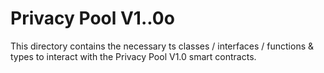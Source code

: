 # Privacy Pool V1..0o

This directory contains the necessary ts classes / interfaces / functions & types to interact with the Privacy Pool V1.0 smart contracts.
